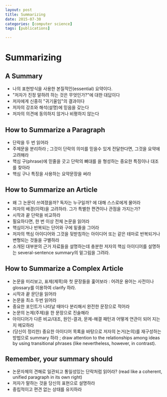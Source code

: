 ```yaml
---
layout: post
title: Summarizing
date: 2015-07-30
categories: [computer science]
tags: [publications]

---
```



# Summarizing

## A Summary

* 나의 표현방식을 사용한 본질적인(essential) 요약이다.
* "저자가 진정 말하려 하는 것은 무엇인가?"에 대한 대답이다
* 저자에게 신중히 "귀기울임"의 결과이다
* 저자의 강조와 해석(설명)에 믿음을 갖는다
* 저자의 의견에 동의하지 않거나 비평하지 않는다

## How to Summarize a Paragraph

* 단락을 두 번 읽어라
* 주제문을 분리하라 ; 그것이 단락의 의미를 믿을수 있게 전달한다면, 그것을 요약에 고려해라
* 핵심 구(phrase)에 믿줄을 긋고 단락의 뼈대를 을 형성하는 중요한 특징이나 대조를 찾아라
* 핵심 구나 특징을 사용하는 요약문장을 써라

## How to Summarize an Article

* 왜 그 논문이 쓰여졌을까? 독자는 누구일까? 에 대해 스스로에게 물어라
* 저자의 배경(이력)을 고려하라. 그가 특별한 편견이나 관점을 가지는가?
* 시작과 끝 단락을 비교하라
* 필요하다면, 한 번 이상 전체 논문을 읽어라
* 핵심이거나 반복되는 단어와 구에 밑줄을 그어라
* 저자의 핵심 아이디어와 그것을 뒷받침하는 아이디어 또는 같은 테마로 반복되거나 변형되는 것들을 구별하라
* 소개된 대부분의 근거 자료들을 설명하는데 충분한  저자의 핵심 아이디어를 설명하는 several-sentence summary의 밑그림을 그려라.

## How to Summarize a Complex Article

* 논문을 미리보고, 표제(제목)와 첫 문장들을 훑어보라 : 어려운 용어는 사전이나 glossary를 이용하여 clarify 하라.
* 시작과 끝 문단을 읽어라
* 논문을 최소 두번 읽어라
* 중요한 포인트가 나타날 때마다 분리해서 완전한 문장으로 적어라
* 논문의 논제(주제)을 한 문장으로 진술해라
* 아이디어가 다른 비교/대조, 원인-결과, 문제-해결 패턴과 어떻게 연관이 되어 지는지 메모하라
* (당신이 정리한) 중요한 아이디어 목록을 바탕으로 저자의 논거(논의)를 재구성하는 방법으로 summary 하라 ; draw attention to the relationships among ideas by using transitional phrases (like nevertheless, however, in contrast).

## Remember, your summary should 

* 논문자체의 견해로 일관되고 통일성있는 단락처럼 읽어라? (read like a coherent, unified paragraph in its own right)
* 저자가 말하는 것을 당신의 표현으로 설명하라
* 중립적이고 편견 없는 상태를 유지하라